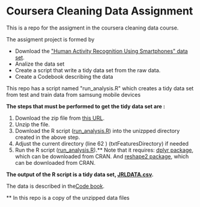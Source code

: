 # Coursera Cleaning Data Assignment
This is a repo for the assigment in the coursera cleaning data  course.

The assigment project is formed by
* Download the  ["Human Activity Recognition Using Smartphones" data set](http://archive.ics.uci.edu/ml/datasets/Human+Activity+Recognition+Using+Smartphones).
* Analize the data set 
* Create a script that write a  tidy data set from the raw data.
* Create a Codebook describing the data

This repo has a script named "run_analysis.R" which creates a tidy data set from test and train data from 
samsung mobile devices 

**The steps that must be performed to get the tidy data set are :**

1. Download the zip file from [this URL](https://d396qusza40orc.cloudfront.net/getdata%2Fprojectfiles%2FUCI%20HAR%20Dataset.zip).
2. Unzip the file.
3. Download the R script ([run_analysis.R](https://raw.githubusercontent.com/joaquinrodriguez70/courseracleaningdata/master/run_analysis.R)) into the unizpped directory created in the above step.
4. Adjust the current directory (line 62 ) (txtFeaturesDirectory) if needed
5. Run the R script ([run_analysis.R](run_analysis.R)).** Note that it requires:  [dplyr package](http://cran.r-project.org/web/packages/dplyr), which can be downloaded from CRAN. And [reshape2 package](http://cran.r-project.org/web/packages/reshape2), which can be downloaded from CRAN.

**The output of the R script is a tidy data set, [JRLDATA.csv](JRLDATA.csv).**

The data is described in the[Code book](code-book.md).


** In this repo  is a copy of the unzipped data files